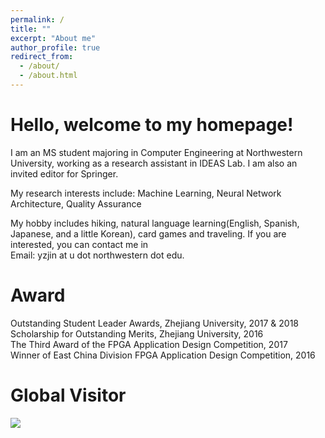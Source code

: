 ```yaml
---
permalink: /
title: ""
excerpt: "About me"
author_profile: true
redirect_from:
  - /about/
  - /about.html
---
```


Hello, welcome to my homepage!
======
I am an MS student majoring in Computer Engineering at Northwestern University, working as a research assistant in IDEAS Lab. I am also an invited editor for Springer.

My research interests include: Machine Learning, Neural Network Architecture, Quality Assurance

My hobby includes hiking, natural language learning(English, Spanish, Japanese, and a little Korean), card games and traveling. If you are interested, you can contact me in  
Email: yzjin at u dot northwestern dot edu.

<!--img src="/images/group_photo.jpg"-->

Award
======
Outstanding Student Leader Awards, Zhejiang University, 2017 & 2018  
Scholarship for Outstanding Merits, Zhejiang University, 2016  
The Third Award of the FPGA Application Design Competition, 2017  
Winner of East China Division FPGA Application Design Competition, 2016  

Global Visitor
======

<a href="https://clustrmaps.com/site/1bh5b"  title="Visit tracker"><img src="//www.clustrmaps.com/map_v2.png?d=PMdgG1ndfGcn3xMms6C73KIJOVFI3awa66USOxL7suM&cl=ffffff" /></a>
